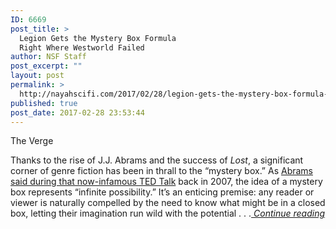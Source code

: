 ```yaml
---
ID: 6669
post_title: >
  Legion Gets the Mystery Box Formula
  Right Where Westworld Failed
author: NSF Staff
post_excerpt: ""
layout: post
permalink: >
  http://nayahscifi.com/2017/02/28/legion-gets-the-mystery-box-formula-right-where-westworld-failed/
published: true
post_date: 2017-02-28 23:53:44
---
```

The Verge

Thanks to the rise of J.J. Abrams and the success of <em>Lost</em>, a significant corner of genre fiction has been in thrall to the “mystery box.” As <a href="https://www.ted.com/talks/j_j_abrams_mystery_box#t-240802">Abrams said during that now-infamous TED Talk</a> back in 2007, the idea of a mystery box represents “infinite possibility.” It’s an enticing premise: any reader or viewer is naturally compelled by the need to know what might be in a closed box, letting their imagination run wild with the potential . . .<em><a href="http://www.theverge.com/2017/2/28/14724574/legion-westworld-mystery-box-jj-abrams-characters"> Continue reading</a></em>